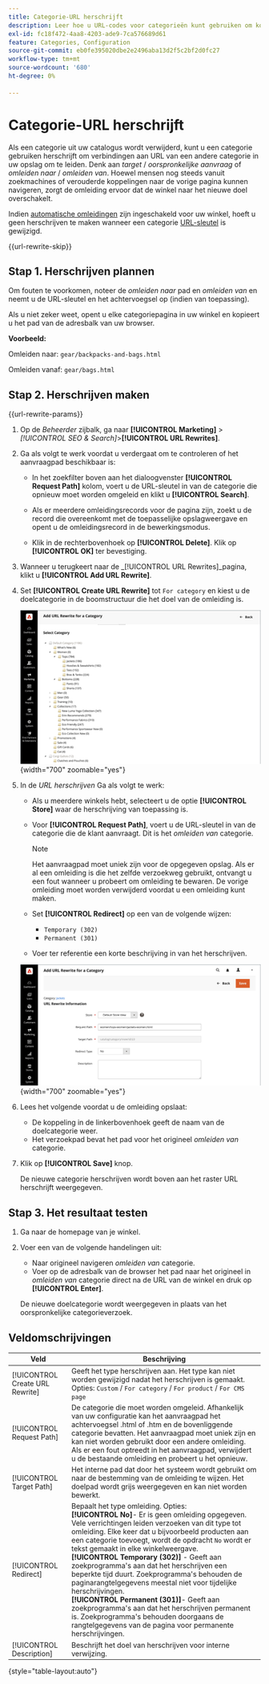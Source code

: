 ```yaml
---
title: Categorie-URL herschrijft
description: Leer hoe u URL-codes voor categorieën kunt gebruiken om koppelingen om te leiden naar de URL van een andere categorie in uw winkel.
exl-id: fc18f472-4aa8-4203-ade9-7ca576689d61
feature: Categories, Configuration
source-git-commit: eb0fe395020dbe2e2496aba13d2f5c2bf2d0fc27
workflow-type: tm+mt
source-wordcount: '680'
ht-degree: 0%

---
```


# Categorie-URL herschrijft

Als een categorie uit uw catalogus wordt verwijderd, kunt u een categorie gebruiken herschrijft om verbindingen aan URL van een andere categorie in uw opslag om te leiden. Denk aan _target_ / _oorspronkelijke aanvraag_  of _omleiden naar_ / _omleiden van_. Hoewel mensen nog steeds vanuit zoekmachines of verouderde koppelingen naar de vorige pagina kunnen navigeren, zorgt de omleiding ervoor dat de winkel naar het nieuwe doel overschakelt.

Indien [automatische omleidingen](url-redirect-product-automatic.md) zijn ingeschakeld voor uw winkel, hoeft u geen herschrijven te maken wanneer een categorie [URL-sleutel](../catalog/catalog-urls.md) is gewijzigd.

{{url-rewrite-skip}}

## Stap 1. Herschrijven plannen

Om fouten te voorkomen, noteer de _omleiden naar_ pad en _omleiden van_ en neemt u de URL-sleutel en het achtervoegsel op (indien van toepassing).

Als u niet zeker weet, opent u elke categoriepagina in uw winkel en kopieert u het pad van de adresbalk van uw browser.

**Voorbeeld:**

Omleiden naar: `gear/backpacks-and-bags.html`

Omleiden vanaf: `gear/bags.html`

## Stap 2. Herschrijven maken

{{url-rewrite-params}}

1. Op de _Beheerder_ zijbalk, ga naar **[!UICONTROL Marketing]** > _[!UICONTROL SEO & Search]_>**[!UICONTROL URL Rewrites]**.

1. Ga als volgt te werk voordat u verdergaat om te controleren of het aanvraagpad beschikbaar is:

   - In het zoekfilter boven aan het dialoogvenster **[!UICONTROL Request Path]** kolom, voert u de URL-sleutel in van de categorie die opnieuw moet worden omgeleid en klikt u **[!UICONTROL Search]**.

   - Als er meerdere omleidingsrecords voor de pagina zijn, zoekt u de record die overeenkomt met de toepasselijke opslagweergave en opent u de omleidingsrecord in de bewerkingsmodus.

   - Klik in de rechterbovenhoek op **[!UICONTROL Delete]**. Klik op **[!UICONTROL OK]** ter bevestiging.

1. Wanneer u terugkeert naar de _[!UICONTROL URL Rewrites]_pagina, klikt u **[!UICONTROL Add URL Rewrite]**.

1. Set **[!UICONTROL Create URL Rewrite]** tot `For category` en kiest u de doelcategorie in de boomstructuur die het doel van de omleiding is.

   ![URL herschrijven - categorie kiezen](./assets/url-rewrite-category-choose.png){width="700" zoomable="yes"}

1. In de _URL herschrijven_ Ga als volgt te werk:

   - Als u meerdere winkels hebt, selecteert u de optie **[!UICONTROL Store]** waar de herschrijving van toepassing is.

   - Voor **[!UICONTROL Request Path]**, voert u de URL-sleutel in van de categorie die de klant aanvraagt. Dit is het _omleiden van_ categorie.

     >[!NOTE]
     >
     >Het aanvraagpad moet uniek zijn voor de opgegeven opslag. Als er al een omleiding is die het zelfde verzoekweg gebruikt, ontvangt u een fout wanneer u probeert om omleiding te bewaren. De vorige omleiding moet worden verwijderd voordat u een omleiding kunt maken.

   - Set **[!UICONTROL Redirect]** op een van de volgende wijzen:

      - `Temporary (302)`
      - `Permanent (301)`

   - Voer ter referentie een korte beschrijving in van het herschrijven.

   ![URL-herschrijven toevoegen voor categorie](./assets/url-rewrite-for-category.png){width="700" zoomable="yes"}

1. Lees het volgende voordat u de omleiding opslaat:

   - De koppeling in de linkerbovenhoek geeft de naam van de doelcategorie weer.
   - Het verzoekpad bevat het pad voor het origineel _omleiden van_ categorie.

1. Klik op **[!UICONTROL Save]** knop.

   De nieuwe categorie herschrijven wordt boven aan het raster URL herschrijft weergegeven.

## Stap 3. Het resultaat testen

1. Ga naar de homepage van je winkel.

1. Voer een van de volgende handelingen uit:

   - Naar origineel navigeren _omleiden van_ categorie.
   - Voer op de adresbalk van de browser het pad naar het origineel in _omleiden van_ categorie direct na de URL van de winkel en druk op **[!UICONTROL Enter]**.

   De nieuwe doelcategorie wordt weergegeven in plaats van het oorspronkelijke categorieverzoek.

## Veldomschrijvingen

| Veld | Beschrijving |
|--- |--- |
| [!UICONTROL Create URL Rewrite] | Geeft het type herschrijven aan. Het type kan niet worden gewijzigd nadat het herschrijven is gemaakt. Opties: `Custom` / `For category` / `For product` / `For CMS page` |
| [!UICONTROL Request Path] | De categorie die moet worden omgeleid. Afhankelijk van uw configuratie kan het aanvraagpad het achtervoegsel .html of .htm en de bovenliggende categorie bevatten. Het aanvraagpad moet uniek zijn en kan niet worden gebruikt door een andere omleiding. Als er een fout optreedt in het aanvraagpad, verwijdert u de bestaande omleiding en probeert u het opnieuw. |
| [!UICONTROL Target Path] | Het interne pad dat door het systeem wordt gebruikt om naar de bestemming van de omleiding te wijzen. Het doelpad wordt grijs weergegeven en kan niet worden bewerkt. |
| [!UICONTROL Redirect] | Bepaalt het type omleiding. Opties: <br/>**[!UICONTROL No]**- Er is geen omleiding opgegeven. Vele verrichtingen leiden verzoeken van dit type tot omleiding. Elke keer dat u bijvoorbeeld producten aan een categorie toevoegt, wordt de opdracht `No` wordt er tekst gemaakt in elke winkelweergave.<br/>**[!UICONTROL Temporary (302)]** - Geeft aan zoekprogramma&#39;s aan dat het herschrijven een beperkte tijd duurt. Zoekprogramma&#39;s behouden de paginarangtelgegevens meestal niet voor tijdelijke herschrijvingen. <br/>**[!UICONTROL Permanent (301)]**- Geeft aan zoekprogramma&#39;s aan dat het herschrijven permanent is. Zoekprogramma&#39;s behouden doorgaans de rangtelgegevens van de pagina voor permanente herschrijvingen. |
| [!UICONTROL Description] | Beschrijft het doel van herschrijven voor interne verwijzing. |

{style="table-layout:auto"}
